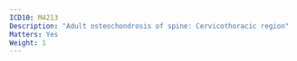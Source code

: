 ```yaml
---
ICD10: M4213
Description: "Adult osteochondrosis of spine: Cervicothoracic region"
Matters: Yes
Weight: 1
---
```

